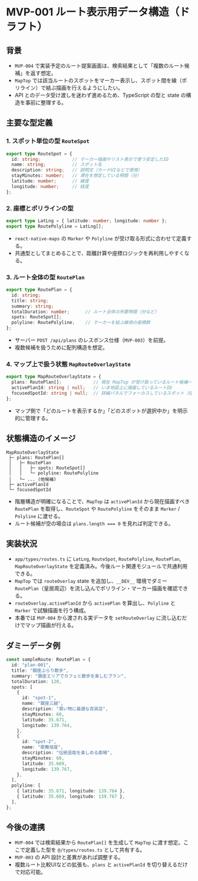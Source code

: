 # MVP-001 ルート表示用データ構造（ドラフト）

## 背景
- `MVP-004` で実装予定のルート提案画面は、検索結果として「複数のルート候補」を返す想定。
- `MapTop` では該当ルートのスポットをマーカー表示し、スポット間を線（ポリライン）で結ぶ描画を行えるようにしたい。
- API とのデータ受け渡しを迷わず進めるため、TypeScript の型と state の構造を事前に整理する。

## 主要な型定義
### 1. スポット単位の型 `RouteSpot`
```ts
export type RouteSpot = {
  id: string;            // マーカー描画やリスト表示で使う安定したID
  name: string;          // スポット名
  description: string;   // 説明文（カードUIなどで使用）
  stayMinutes: number;   // 滞在を想定している時間（分）
  latitude: number;      // 緯度
  longitude: number;     // 経度
};
```

### 2. 座標とポリラインの型
```ts
export type LatLng = { latitude: number; longitude: number };
export type RoutePolyline = LatLng[];
```
- `react-native-maps` の `Marker` や `Polyline` が受け取る形式に合わせて定義する。
- 共通型としてまとめることで、距離計算や座標ロジックを再利用しやすくなる。

### 3. ルート全体の型 `RoutePlan`
```ts
export type RoutePlan = {
  id: string;
  title: string;
  summary: string;
  totalDuration: number;      // ルート全体の所要時間（分など）
  spots: RouteSpot[];
  polyline: RoutePolyline;    // マーカーを結ぶ線用の座標群
};
```
- サーバー `POST /api/plans` のレスポンス仕様（`MVP-003`）を前提。
- 複数候補を扱うために配列構造を想定。

### 4. マップ上で扱う状態 `MapRouteOverlayState`
```ts
export type MapRouteOverlayState = {
  plans: RoutePlan[];            // 現在 MapTop が受け取っているルート候補一覧
  activePlanId: string | null;   // いま地図上に描画しているルートID
  focusedSpotId: string | null;  // 詳細パネルでフォーカスしているスポット（任意）
};
```
- マップ側で「どのルートを表示するか」「どのスポットが選択中か」を明示的に管理する。

## 状態構造のイメージ
```
MapRouteOverlayState
 ├─ plans: RoutePlan[]
 │   ├─ RoutePlan
 │   │   ├─ spots: RouteSpot[]
 │   │   └─ polyline: RoutePolyline
 │   └─ ... (他候補)
 ├─ activePlanId
 └─ focusedSpotId
```
- 階層構造が明確になることで、`MapTop` は `activePlanId` から現在描画すべき `RoutePlan` を取得し、`RouteSpot` や `RoutePolyline` をそのまま `Marker` / `Polyline` に渡せる。
- ルート候補が空の場合は `plans.length === 0` を見れば判定できる。

## 実装状況
- `app/types/routes.ts` に `LatLng`, `RouteSpot`, `RoutePolyline`, `RoutePlan`, `MapRouteOverlayState` を定義済み。今後ルート関連モジュールで共通利用できる。
- `MapTop` では `routeOverlay` state を追加し、`__DEV__` 環境でダミー `RoutePlan`（皇居周辺）を流し込んでポリライン・マーカー描画を確認できる。
- `routeOverlay.activePlanId` から `activePlan` を算出し、`Polyline` と `Marker` で試験描画を行う構成。
- 本番では `MVP-004` から渡される実データを `setRouteOverlay` に流し込むだけでマップ描画が行える。

## ダミーデータ例
```ts
const sampleRoute: RoutePlan = {
  id: "plan-001",
  title: "銀座ぶらり散歩",
  summary: "銀座エリアでカフェと散歩を楽しむプラン",
  totalDuration: 120,
  spots: [
    {
      id: "spot-1",
      name: "銀座三越",
      description: "買い物に最適な百貨店",
      stayMinutes: 60,
      latitude: 35.671,
      longitude: 139.764,
    },
    {
      id: "spot-2",
      name: "歌舞伎座",
      description: "伝統芸能を楽しめる劇場",
      stayMinutes: 60,
      latitude: 35.669,
      longitude: 139.767,
    },
  ],
  polyline: [
    { latitude: 35.671, longitude: 139.764 },
    { latitude: 35.669, longitude: 139.767 },
  ],
};
```

## 今後の連携
- `MVP-004` では検索結果から `RoutePlan[]` を生成して `MapTop` に渡す想定。ここで定義した型を `@/types/routes.ts` として共有する。
- `MVP-003` の API 設計と差異があれば調整する。
- 複数ルート比較UIなどの拡張も、`plans` と `activePlanId` を切り替えるだけで対応可能。
